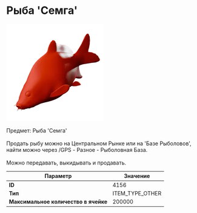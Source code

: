 # Рыба 'Семга'

![Item Image](../img/4156.webp?raw=true)

Предмет: Рыба 'Семга'<br><br>Продать рыбу можно на Центральном Рынке или на 'Базе Рыболовов', <br>найти можно через /GPS - Разное - Рыболовная База.<br><br>Можно передавать, выкидывать и продавать.


| Параметр | Значение |
|----------|----------|
| **ID** | 4156 |
| **Тип** | ITEM_TYPE_OTHER |
| **Максимальное количество в ячейке** | 200000 |

